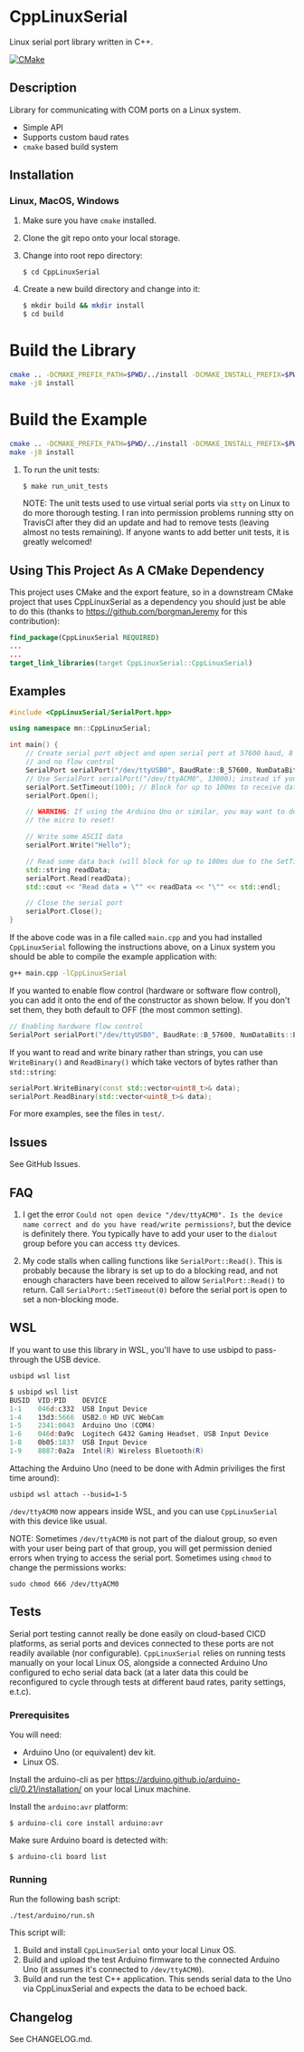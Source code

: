 # CppLinuxSerial

Linux serial port library written in C++.

[![CMake](https://github.com/gbmhunter/CppLinuxSerial/actions/workflows/cmake.yml/badge.svg)](https://github.com/gbmhunter/CppLinuxSerial/actions/workflows/cmake.yml)

## Description

Library for communicating with COM ports on a Linux system.

* Simple API
* Supports custom baud rates
* `cmake` based build system

## Installation

### Linux, MacOS, Windows

1. Make sure you have `cmake` installed.

1. Clone the git repo onto your local storage.

1. Change into root repo directory:

	```
	$ cd CppLinuxSerial
	```

1. Create a new build directory and change into it:

	```bash
	$ mkdir build && mkdir install
	$ cd build
	```

# Build the Library
```bash
cmake .. -DCMAKE_PREFIX_PATH=$PWD/../install -DCMAKE_INSTALL_PREFIX=$PWD/../install
make -j8 install
```
# Build the Example
```bash
cmake .. -DCMAKE_PREFIX_PATH=$PWD/../install -DCMAKE_INSTALL_PREFIX=$PWD/../install -DBUILD_EXAMPLE=1
make -j8 install
```

1. To run the unit tests:

	```bash
	$ make run_unit_tests
	```

	NOTE: The unit tests used to use virtual serial ports via `stty` on Linux to do more thorough testing. I ran into permission problems running stty on TravisCI after they did an update and had to remove tests (leaving almost no tests remaining). If anyone wants to add better unit tests, it is greatly welcomed! 

## Using This Project As A CMake Dependency

This project uses CMake and the export feature, so in a downstream CMake project that uses CppLinuxSerial as a dependency you should just be able to do this (thanks to https://github.com/borgmanJeremy for this contribution):

```cmake
find_package(CppLinuxSerial REQUIRED)
...
...
target_link_libraries(target CppLinuxSerial::CppLinuxSerial)
```

## Examples

```c++
#include <CppLinuxSerial/SerialPort.hpp>

using namespace mn::CppLinuxSerial;

int main() {
	// Create serial port object and open serial port at 57600 baud, 8 data bits, no parity bit, one stop bit (8n1),
	// and no flow control
	SerialPort serialPort("/dev/ttyUSB0", BaudRate::B_57600, NumDataBits::EIGHT, Parity::NONE, NumStopBits::ONE);
	// Use SerialPort serialPort("/dev/ttyACM0", 13000); instead if you want to provide a custom baud rate
	serialPort.SetTimeout(100); // Block for up to 100ms to receive data
	serialPort.Open();

	// WARNING: If using the Arduino Uno or similar, you may want to delay here, as opening the serial port causes
	// the micro to reset!

	// Write some ASCII data
	serialPort.Write("Hello");

	// Read some data back (will block for up to 100ms due to the SetTimeout(100) call above)
	std::string readData;
	serialPort.Read(readData);
	std::cout << "Read data = \"" << readData << "\"" << std::endl;

	// Close the serial port
	serialPort.Close();
}
```

If the above code was in a file called `main.cpp` and you had installed `CppLinuxSerial` following the instructions above, on a Linux system you should be able to compile the example application with:

```bash
g++ main.cpp -lCppLinuxSerial
```

If you wanted to enable flow control (hardware or software flow control), you can add it onto the end of the constructor as shown below. If you don't set them, they both default to OFF (the most common setting).

```c++
// Enabling hardware flow control
SerialPort serialPort("/dev/ttyUSB0", BaudRate::B_57600, NumDataBits::EIGHT, Parity::NONE, NumStopBits::ONE, HardwareFlowControl::ON, SoftwareFlowControl::OFF);
```

If you want to read and write binary rather than strings, you can use `WriteBinary()` and `ReadBinary()` which take vectors of bytes rather than `std::string`:

```c++
serialPort.WriteBinary(const std::vector<uint8_t>& data);
serialPort.ReadBinary(std::vector<uint8_t>& data);
```

For more examples, see the files in `test/`.

## Issues

See GitHub Issues.
	
## FAQ

1. I get the error `Could not open device "/dev/ttyACM0". Is the device name correct and do you have read/write permissions?`, but the device is definitely there. You typically have to add your user to the `dialout` group before you can access `tty` devices.

1. My code stalls when calling functions like `SerialPort::Read()`. This is probably because the library is set up to do a blocking read, and not enough characters have been received to allow `SerialPort::Read()` to return. Call `SerialPort::SetTimeout(0)` before the serial port is open to set a non-blocking mode.

## WSL

If you want to use this library in WSL, you'll have to use usbipd to pass-through the USB device.

```
usbipd wsl list
```

```powershell
$ usbipd wsl list
BUSID  VID:PID    DEVICE                                                        STATE
1-1    046d:c332  USB Input Device                                              Not attached
1-4    13d3:5666  USB2.0 HD UVC WebCam                                          Not attached
1-5    2341:0043  Arduino Uno (COM4)                                            Not attached
1-6    046d:0a9c  Logitech G432 Gaming Headset, USB Input Device                Not attached
1-8    0b05:1837  USB Input Device                                              Not attached
1-9    8087:0a2a  Intel(R) Wireless Bluetooth(R)                                Not attached
```

Attaching the Arduino Uno (need to be done with Admin priviliges the first time around):

```
usbipd wsl attach --busid=1-5
```

`/dev/ttyACM0` now appears inside WSL, and you can use `CppLinuxSerial` with this device like usual.

NOTE: Sometimes `/dev/ttyACM0` is not part of the dialout group, so even with your user being part of that group, you will get permission denied errors when trying to access the serial port. Sometimes using `chmod` to change the permissions works:

```
sudo chmod 666 /dev/ttyACM0 
```

## Tests

Serial port testing cannot really be done easily on cloud-based CICD platforms, as serial ports and devices connected to these ports are not readily available (nor configurable). `CppLinuxSerial` relies on running tests manually on your local Linux OS, alongside a connected Arduino Uno configured to echo serial data back (at a later data this could be reconfigured to cycle through tests at different baud rates, parity settings, e.t.c).

### Prerequisites

You will need:

* Arduino Uno (or equivalent) dev kit.
* Linux OS.

Install the arduino-cli as per https://arduino.github.io/arduino-cli/0.21/installation/ on your local Linux machine.

Install the `arduino:avr` platform:

```
$ arduino-cli core install arduino:avr
```

Make sure Arduino board is detected with:

```
$ arduino-cli board list
```

### Running

Run the following bash script:

```
./test/arduino/run.sh 
```

This script will:

1. Build and install `CppLinuxSerial` onto your local Linux OS.
1. Build and upload the test Arduino firmware to the connected Arduino Uno (it assumes it's connected to `/dev/ttyACM0`).
1. Build and run the test C++ application. This sends serial data to the Uno via CppLinuxSerial and expects the data to be echoed back.

## Changelog

See CHANGELOG.md.
